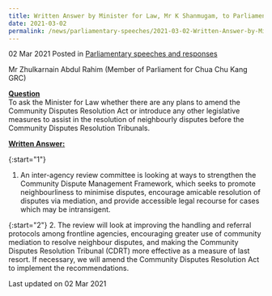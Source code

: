 ```yaml
---
title: Written Answer by Minister for Law, Mr K Shanmugam, to Parliamentary Question on Legislative Measures to Assist in the Resolution of Neighbourly Disputes
date: 2021-03-02
permalink: /news/parliamentary-speeches/2021-03-02-Written-Answer-by-Minister-for-Law-Mr-K-Shanmugam-to-PQ-other-legislative-measures-to-resolve-community-disputes.md
---
```


02 Mar 2021 Posted in [Parliamentary speeches and responses](/news/parliamentary-speeches)

Mr Zhulkarnain Abdul Rahim (Member of Parliament for Chua Chu Kang GRC) 
  
**<b><u>Question</u></b>**  
To ask the Minister for Law whether there are any plans to amend the Community Disputes Resolution Act or introduce any other legislative measures to assist in the resolution of neighbourly disputes before the Community Disputes Resolution Tribunals.

**<b><u>Written Answer:</u></b>**  

{:start="1"}
1. An inter-agency review committee is looking at ways to strengthen the Community Dispute Management Framework, which seeks to promote neighbourliness to minimise disputes, encourage amicable resolution of disputes via mediation, and provide accessible legal recourse for cases which may be intransigent.  

{:start="2"}
2. The review will look at improving the handling and referral protocols among frontline agencies, encouraging greater use of community mediation to resolve neighbour disputes, and making the Community Disputes Resolution Tribunal (CDRT) more effective as a measure of last resort. If necessary, we will amend the Community Disputes Resolution Act to implement the recommendations.


<p class="right-side-updated">Last updated on 02 Mar 2021</p>
